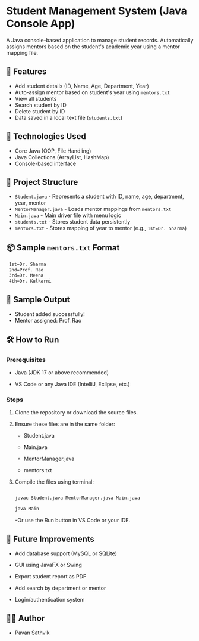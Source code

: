 # Student Management System (Java Console App)

A Java console-based application to manage student records. Automatically assigns mentors based on the student's academic year using a mentor mapping file.

## 🚀 Features
- Add student details (ID, Name, Age, Department, Year)
- Auto-assign mentor based on student's year using `mentors.txt`
- View all students
- Search student by ID
- Delete student by ID
- Data saved in a local text file (`students.txt`)

## 📂 Technologies Used
- Core Java (OOP, File Handling)
- Java Collections (ArrayList, HashMap)
- Console-based interface

## 📄 Project Structure

- `Student.java` - Represents a student with ID, name, age, department, year, mentor
- `MentorManager.java` - Loads mentor mappings from `mentors.txt`
- `Main.java` - Main driver file with menu logic
- `students.txt` - Stores student data persistently
- `mentors.txt` - Stores mapping of year to mentor (e.g., `1st=Dr. Sharma`)

## 📦 Sample `mentors.txt` Format

```txt
 1st=Dr. Sharma
 2nd=Prof. Rao
 3rd=Dr. Meena
 4th=Dr. Kulkarni
```


## 🧪 Sample Output

- Student added successfully!
- Mentor assigned: Prof. Rao

## 🛠️ How to Run

### Prerequisites
- Java (JDK 17 or above recommended)

- VS Code or any Java IDE (IntelliJ, Eclipse, etc.)

### Steps
1. Clone the repository or download the source files.

2. Ensure these files are in the same folder:

   - Student.java

   - Main.java

   - MentorManager.java

   - mentors.txt

3. Compile the files using terminal:
   ```bash

   javac Student.java MentorManager.java Main.java

   java Main
   ```
   
   -Or use the Run button in VS Code or your IDE.

## 📌 Future Improvements

- Add database support (MySQL or SQLite)

- GUI using JavaFX or Swing

- Export student report as PDF

- Add search by department or mentor

- Login/authentication system

## 🧑‍💻 Author
 - Pavan Sathvik